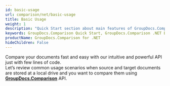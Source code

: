 ```yaml
---
id: basic-usage
url: comparison/net/basic-usage
title: Basic Usage
weight: 1
description: "Quick Start section about main features of GroupDocs.Comparison API, describes how to compare documents with just couple lines of code."
keywords: GroupDocs.Comparison Quick Start, GroupDocs.Comparison .NET Basic Usage, GroupDocs.Comparison Quick Start C#, GroupDocs.Comparison Get Started
productName: GroupDocs.Comparison for .NET
hideChildren: False
---
```

Compare your documents fast and easy with our intuitive and powerful API just with few lines of code.  
Let’s review common usage scenarios when source and target documents are stored at a local drive and you want to compare them using **[GroupDocs.Comparison](https://products.groupdocs.com/comparison/net)** API.
